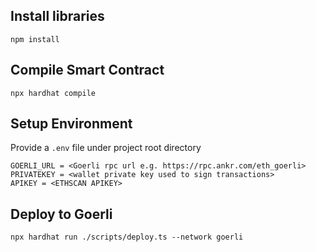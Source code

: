 ## Install libraries 
```npm install``` 

## Compile Smart Contract
```npx hardhat compile```

## Setup Environment
Provide a `.env` file under project root directory
```
GOERLI_URL = <Goerli rpc url e.g. https://rpc.ankr.com/eth_goerli>
PRIVATEKEY = <wallet private key used to sign transactions>
APIKEY = <ETHSCAN APIKEY>
```

## Deploy to Goerli

```npx hardhat run ./scripts/deploy.ts --network goerli```




